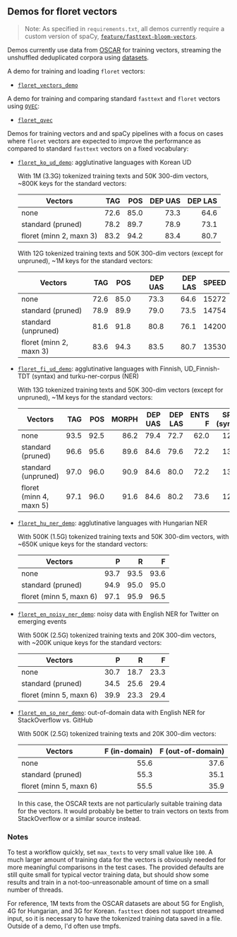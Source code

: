 ## Demos for floret vectors

> Note: As specified in `requirements.txt`, all demos currently require
> a custom version of spaCy, [`feature/fasttext-bloom-vectors`](https://github.com/adrianeboyd/spaCy/tree/feature/fasttext-bloom-vectors).

Demos currently use data from [OSCAR](https://oscar-corpus.com) for
training vectors, streaming the unshuffled deduplicated corpora using
[datasets](https://huggingface.co/docs/datasets/).

A demo for training and loading `floret` vectors:

- [`floret_vectors_demo`](floret_vectors_demo)

A demo for training and comparing standard `fasttext` and `floret`
vectors using [`QVEC`](https://github.com/ytsvetko/qvec):

- [`floret_qvec`](floret_qvec)

Demos for training vectors and and spaCy pipelines with a focus on cases where
`floret` vectors are expected to improve the performance as compared to
standard `fasttext` vectors on a fixed vocabulary:

- [`floret_ko_ud_demo`](floret_ko_ud_demo): agglutinative languages with Korean UD

  With 1M (3.3G) tokenized training texts and 50K 300-dim vectors, ~800K
  keys for the standard vectors:

  | Vectors                 |  TAG |  POS | DEP UAS | DEP LAS |
  | ----------------------- | ---: | ---: | ------: | ------: |
  | none                    | 72.6 | 85.0 |    73.3 |    64.6 |
  | standard (pruned)       | 78.2 | 89.7 |    78.9 |    73.1 |
  | floret (minn 2, maxn 3) | 83.2 | 94.2 |    83.4 |    80.7 |

  With 12G tokenized training texts and 50K 300-dim vectors (except for
  unpruned), ~1M keys for the standard vectors:

  | Vectors                 |  TAG |  POS | DEP UAS | DEP LAS | SPEED |
  | ----------------------- | ---: | ---: | ------: | ------: | ----: |
  | none                    | 72.6 | 85.0 |    73.3 |    64.6 | 15272 |
  | standard (pruned)       | 78.9 | 89.9 |    79.0 |    73.5 | 14754 |
  | standard (unpruned)     | 81.6 | 91.8 |    80.8 |    76.1 | 14200 |
  | floret (minn 2, maxn 3) | 83.6 | 94.3 |    83.5 |    80.7 | 13530 |

- [`floret_fi_ud_demo`](floret_fi_ud_demo): agglutinative languages with
  Finnish, UD_Finnish-TDT (syntax) and turku-ner-corpus (NER)

  With 13G tokenized training texts and 50K 300-dim vectors (except for
  unpruned), ~1M keys for the standard vectors:

  | Vectors                 |  TAG |  POS | MORPH | DEP UAS | DEP LAS | ENTS F | SPEED (syntax) |
  | ----------------------- | ---: | ---: | ----: | ------: | ------: | -----: | -------------: |
  | none                    | 93.5 | 92.5 |  86.2 |    79.4 |    72.7 |   62.0 |          12693 |
  | standard (pruned)       | 96.6 | 95.6 |  89.6 |    84.6 |    79.6 |   72.2 |          13407 |
  | standard (unpruned)     | 97.0 | 96.0 |  90.9 |    84.6 |    80.0 |   72.2 |          13269 |
  | floret (minn 4, maxn 5) | 97.1 | 96.0 |  91.6 |    84.6 |    80.2 |   73.6 |          12044 |

- [`floret_hu_ner_demo`](floret_hu_ner_demo): agglutinative
  languages with Hungarian NER

  With 500K (1.5G) tokenized training texts and 50K 300-dim vectors, with
  ~650K unique keys for the standard vectors:

  | Vectors                 |    P |    R |    F |
  | ----------------------- | ---: | ---: | ---: |
  | none                    | 93.7 | 93.5 | 93.6 |
  | standard (pruned)       | 94.9 | 95.0 | 95.0 |
  | floret (minn 5, maxn 6) | 97.1 | 95.9 | 96.5 |

- [`floret_en_noisy_ner_demo`](floret_en_noisy_ner_demo): noisy data with
  English NER for Twitter on emerging events

  With 500K (2.5G) tokenized training texts and 20K 300-dim vectors, with
  ~200K unique keys for the standard vectors:

  | Vectors                 |    P |    R |    F |
  | ----------------------- | ---: | ---: | ---: |
  | none                    | 30.7 | 18.7 | 23.3 |
  | standard (pruned)       | 34.5 | 25.6 | 29.4 |
  | floret (minn 5, maxn 6) | 39.9 | 23.3 | 29.4 |

- [`floret_en_so_ner_demo`](floret_en_so_ner_demo):
  out-of-domain data with English NER for StackOverflow vs. GitHub

  With 500K (2.5G) tokenized training texts and 20K 300-dim vectors:

  | Vectors                 | F (in-domain) | F (out-of-domain) |
  | ----------------------- | ------------: | ----------------: |
  | none                    |          55.6 |              37.6 |
  | standard (pruned)       |          55.3 |              35.1 |
  | floret (minn 5, maxn 6) |          55.5 |              35.9 |

  In this case, the OSCAR texts are not particularly suitable training
  data for the vectors. It would probably be better to train vectors on
  texts from StackOverflow or a similar source instead.

### Notes

To test a workflow quickly, set `max_texts` to very small value like
`100`. A much larger amount of training data for the vectors is
obviously needed for more meaningful comparisons in the test cases. The
provided defaults are still quite small for typical vector training
data, but should show some results and train in a not-too-unreasonable
amount of time on a small number of threads.

For reference, 1M texts from the OSCAR datasets are about 5G for
English, 4G for Hungarian, and 3G for Korean. `fasttext` does not support
streamed input, so it is necessary to have the tokenized training data saved in
a file. Outside of a demo, I'd often use tmpfs.
